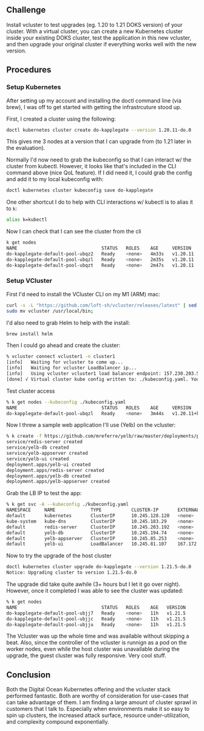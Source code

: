 ## Challenge
Install vcluster to test upgrades (eg. 1.20 to 1.21 DOKS version) of your cluster. With a virtual cluster, you can create a new Kubernetes cluster inside your existing DOKS cluster, test the application in this new vcluster, and then upgrade your original cluster if everything works well with the new version.

## Procedures

### Setup Kubernetes
After setting up my account and installing the doctl command line (via brew), I was off to get started with getting the infrastrcuture stood up.

First, I created a cluster using the following:
```bash
doctl kubernetes cluster create do-kapplegate --version 1.20.11-do.0  --region nyc1
```
This gives me 3 nodes at a version that I can upgrade from (to 1.21 later in the evaluation).

Normally I'd now need to grab the kubeconfig so that I can interact w/ the cluster from kubectl. However, it looks like that's included in the CLI command above (nice QoL feature). If I did need it, I could grab the config and add it to my local kubeconfig with:
```bash
doctl kubernetes cluster kubeconfig save do-kapplegate
```

One other shortcut I do to help with CLI interactions w/ kubectl is to alias it to `k`:
```bash
alias k=kubectl
```

Now I can check that I can see the cluster from the cli
```bash
k get nodes
NAME                               STATUS   ROLES    AGE     VERSION
do-kapplegate-default-pool-ubqz2   Ready    <none>   4m33s   v1.20.11
do-kapplegate-default-pool-ubqzl   Ready    <none>   2m35s   v1.20.11
do-kapplegate-default-pool-ubqzt   Ready    <none>   2m47s   v1.20.11
```

### Setup VCluster

First I'd need to install the VCluster CLI on my M1 (ARM) mac:

```bash
curl -s -L "https://github.com/loft-sh/vcluster/releases/latest" | sed -nE 's!.*"([^"]*vcluster-darwin-arm64)".*!https://github.com\1!p' | xargs -n 1 curl -L -o vcluster && chmod +x vcluster;
sudo mv vcluster /usr/local/bin;
```

I'd also need to grab Helm to help with the install:
```bash
brew install helm
```

Then I could go ahead and create the cluster:
```bash
% vcluster connect vcluster1 -n cluster1
[info]   Waiting for vcluster to come up...
[info]   Waiting for vcluster LoadBalancer ip...
[info]   Using vcluster vcluster1 load balancer endpoint: 157.230.203.55
[done] √ Virtual cluster kube config written to: ./kubeconfig.yaml. You can access the cluster via `kubectl --kubeconfig ./kubeconfig.yaml get namespaces`
```
Test cluster access
```bash
% k get nodes --kubeconfig ./kubeconfig.yaml
NAME                               STATUS   ROLES    AGE     VERSION
do-kapplegate-default-pool-ubqzl   Ready    <none>   3m44s   v1.20.11+k3s2
```

Now I threw a sample web application I'll use (Yelb) on the vcluster:
```bash
% k create -f https://github.com/mreferre/yelb/raw/master/deployments/platformdeployment/Kubernetes/yaml/yelb-k8s-loadbalancer.yaml --kubeconfig ./kubeconfig.yaml
service/redis-server created
service/yelb-db created
service/yelb-appserver created
service/yelb-ui created
deployment.apps/yelb-ui created
deployment.apps/redis-server created
deployment.apps/yelb-db created
deployment.apps/yelb-appserver created
```
Grab the LB IP to test the app:
```bash
% k get svc -A --kubeconfig ./kubeconfig.yaml
NAMESPACE     NAME             TYPE           CLUSTER-IP       EXTERNAL-IP     PORT(S)                  AGE
default       kubernetes       ClusterIP      10.245.128.120   <none>          443/TCP                  10m
kube-system   kube-dns         ClusterIP      10.245.183.29    <none>          53/UDP,53/TCP,9153/TCP   10m
default       redis-server     ClusterIP      10.245.203.192   <none>          6379/TCP                 3m38s
default       yelb-db          ClusterIP      10.245.194.74    <none>          5432/TCP                 3m38s
default       yelb-appserver   ClusterIP      10.245.85.253    <none>          4567/TCP                 3m38s
default       yelb-ui          LoadBalancer   10.245.81.107    167.172.2.132   80:32014/TCP             3m38s
```

Now to try the upgrade of the host cluster
```bash
doctl kubernetes cluster upgrade do-kapplegate --version 1.21.5-do.0
Notice: Upgrading cluster to version 1.21.5-do.0
```

The upgrade did take quite awhile (3+ hours but I let it go over night). However, once it completed I was able to see the cluster was updated:
```bash
% k get nodes
NAME                               STATUS   ROLES    AGE   VERSION
do-kapplegate-default-pool-ubjj7   Ready    <none>   11h   v1.21.5
do-kapplegate-default-pool-ubjjc   Ready    <none>   11h   v1.21.5
do-kapplegate-default-pool-ubjju   Ready    <none>   11h   v1.21.5
```

The Vcluster was up the whole time and was available without skipping a beat. Also, since the controller of the vcluster is runnign as a pod on the worker nodes, even while the host cluster was unavailable during the upgrade, the guest cluster was fully responsive. Very cool stuff. 

## Conclusion
Both the Digital Ocean Kubernetes offering and the vcluster stack performed fantastic. Both are worthy of consideration for use-cases that can take advantage of them. I am finding a large amount of cluster sprawl in customers that I talk to. Especially when environments make it so easy to spin up clusters, the increased attack surface, resource under-utilization, and complexity compound exponentially. 

